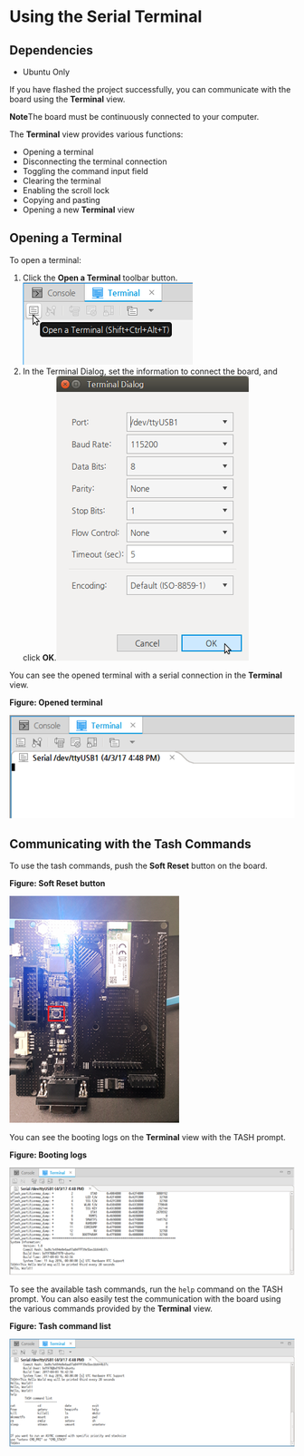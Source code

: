 # Using the Serial Terminal
## Dependencies
- Ubuntu Only

If you have flashed the project successfully, you can communicate with the board using the **Terminal** view.

**Note**The board must be continuously connected to your computer.

The **Terminal** view provides various functions:

- Opening a terminal
- Disconnecting the terminal connection
- Toggling the command input field
- Clearing the terminal
- Enabling the scroll lock
- Copying and pasting
- Opening a new **Terminal** view

## Opening a Terminal

To open a terminal:

1. Click the **Open a Terminal** toolbar button.![Opening a terminal](./media/rt_terminal_open.png)
2. In the Terminal Dialog, set the information to connect the board, and click **OK**.![Connection information](./media/rt_terminal_connection.png)

You can see the opened terminal with a serial connection in the **Terminal** view.

**Figure: Opened terminal**

![Opened terminal](./media/rt_opened_terminal.png)

## Communicating with the Tash Commands

To use the tash commands, push the **Soft Reset** button on the board.

**Figure: Soft Reset button**

![Soft Reset button](./media/rt_soft_reset.png)

You can see the booting logs on the **Terminal** view with the TASH prompt.

**Figure: Booting logs**

![Booting logs](./media/rt_booting_logs.png)

To see the available tash commands, run the `help` command on the TASH prompt. You can also easily test the communication with the board using the various commands provided by the **Terminal** view.

**Figure: Tash command list**

![Tash command list](./media/rt_tash_commands.png)